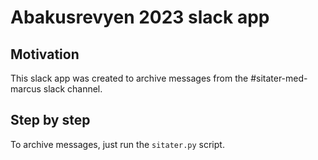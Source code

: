 # Abakusrevyen 2023 slack app
## Motivation
This slack app was created to archive messages from the #sitater-med-marcus slack channel.

## Step by step
To archive messages, just run the `sitater.py` script.